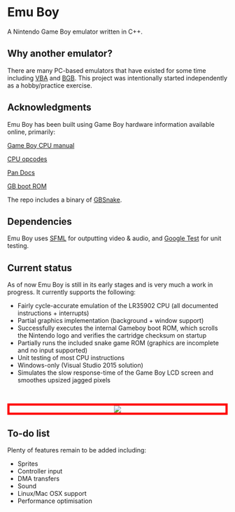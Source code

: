 Emu Boy
=======
A Nintendo Game Boy emulator written in C++.

## Why another emulator?
There are many PC-based emulators that have existed for some time including [VBA](http://vba-m.com/) and [BGB](http://bgb.bircd.org/). This project was intentionally started independently as a hobby/practice exercise.

## Acknowledgments
Emu Boy has been built using Game Boy hardware information available online, primarily:

[Game Boy CPU manual](http://marc.rawer.de/Gameboy/Docs/GBCPUman.pdf)

[CPU opcodes](http://pastraiser.com/cpu/gameboy/gameboy_opcodes.html)

[Pan Docs](http://bgb.bircd.org/pandocs.htm)

[GB boot ROM](http://gbdev.gg8.se/wiki/articles/Gameboy_Bootstrap_ROM)

The repo includes a binary of [GBSnake](https://github.com/brovador/GBsnake).
    

## Dependencies
Emu Boy uses [SFML](http://www.sfml-dev.org) for outputting video & audio, and [Google Test](https://github.com/google/googletest) for unit testing.


## Current status
As of now Emu Boy is still in its early stages and is very much a work in progress. It currently supports the following:

* Fairly cycle-accurate emulation of the LR35902 CPU (all documented instructions + interrupts)
* Partial graphics implementation (background + window support)
* Successfully executes the internal Gameboy boot ROM, which scrolls the Nintendo logo and verifies the cartridge checksum on startup
* Partially runs the included snake game ROM (graphics are incomplete and no input supported)
* Unit testing of most CPU instructions
* Windows-only (Visual Studio 2015 solution)
* Simulates the slow response-time of the Game Boy LCD screen and smoothes upsized jagged pixels

&nbsp;
<p align="center" style="border: 5px solid red"><kbd><img src="http://codingthemachine.com/wp-content/uploads/2017/01/EmuBoyRun.gif" /></kbd></p>

## To-do list
Plenty of features remain to be added including:

* Sprites
* Controller input
* DMA transfers
* Sound
* Linux/Mac OSX support
* Performance optimisation
